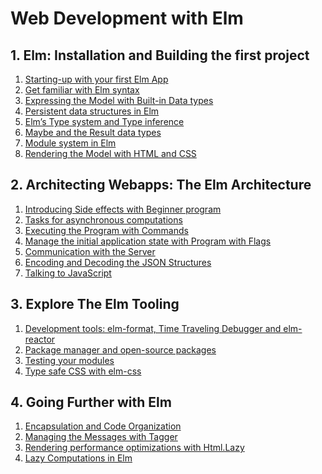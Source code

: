 # Web Development with Elm

## 1. Elm: Installation and Building the first project
  1. [Starting-up with your first Elm App](/1-1-starting-up-with-your-first-elm-app/README.md)
  2. [Get familiar with Elm syntax](/1-2-get-familiar-with-elm-syntax/src/Main.elm)
  3. [Expressing the Model with Built-in Data types](/1-3-expressing-the-model-with-built-in-data-types/src/Main.elm)
  4. [Persistent data structures in Elm](/1-4-persistent-data-structures-in-elm/src/Main.elm)
  5. [Elm’s Type system and Type inference](/1-5-elms-type-system-and-type-inference/src/Main.elm)
  6. [Maybe and the Result data types](/1-6-maybe-and-result-data-types/Main.elm)
  7. [Module system in Elm](/1-7-module-system-in-elm/src/Main.elm)
  8. [Rendering the Model with HTML and CSS](/1-8-rendering-the-model-with-html-and-css/src/Main.elm#L28)
  
## 2. Architecting Webapps: The Elm Architecture
  1. [Introducing Side effects with Beginner program](/2-1-introducing-side-effects-with-beginner-program/src/Main.elm)
  2. [Tasks for asynchronous computations]()
  3. [Executing the Program with Commands](/2-3-executing-the-program-with-commands/src)  
  4. [Manage the initial application state with Program with Flags]()
  5. [Communication with the Server]()
  6. [Encoding and Decoding the JSON Structures]()
  7. [Talking to JavaScript]()
  
## 3. Explore The Elm Tooling
  1. [Development tools: elm-format, Time Traveling Debugger and elm-reactor]()
  2. [Package manager and open-source packages](/3-2-package-manager-and-open-source-packages/README.md)
  3. [Testing your modules](/3-3-testing-your-modules/tests)
  4. [Type safe CSS with elm-css](/4-4-type-safe-css-with-elm-css/)
  
## 4. Going Further with Elm
  1. [Encapsulation and Code Organization](/4-1-encapsulation-and-code-organization/src/Data)
  2. [Managing the Messages with Tagger]()
  3. [Rendering performance optimizations with Html.Lazy](/4-3-rendering-performance-optimizations-with-html-lazy/src/Main.elm#L209)
  4. [Lazy Computations in Elm]()
